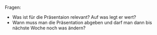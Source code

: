 Fragen:
- Was ist für die Präsentaion relevant? Auf was legt er wert?
- Wann muss man die Präsentation abgeben und darf man dann bis nächste Woche noch was ändern?
